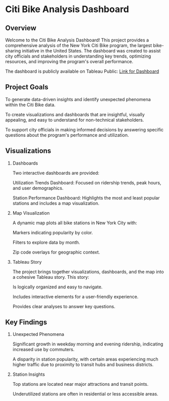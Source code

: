 # Citi Bike Analysis Dashboard

## Overview

Welcome to the Citi Bike Analysis Dashboard! This project provides a comprehensive analysis of the New York Citi Bike program, the largest bike-sharing initiative in the United States. The dashboard was created to assist city officials and stakeholders in understanding key trends, optimizing resources, and improving the program's overall performance.

The dashboard is publicly available on Tableau Public: [Link for Dashboard](https://public.tableau.com/app/profile/tinkle.jain/viz/CitiBikeAnalysis_17344146310290/FinalPresentation)


## Project Goals

To generate data-driven insights and identify unexpected phenomena within the Citi Bike data.

To create visualizations and dashboards that are insightful, visually appealing, and easy to understand for non-technical stakeholders.

To support city officials in making informed decisions by answering specific questions about the program's performance and utilization.


## Visualizations

1. Dashboards

    Two interactive dashboards are provided:
    
    Utilization Trends Dashboard: Focused on ridership trends, peak hours, and user demographics.
    
    Station Performance Dashboard: Highlights the most and least popular stations and includes a map visualization.

2. Map Visualization

    A dynamic map plots all bike stations in New York City with:
    
    Markers indicating popularity by color.
    
    Filters to explore data by month.
    
    Zip code overlays for geographic context.

3. Tableau Story

    The project brings together visualizations, dashboards, and the map into a cohesive Tableau story. This story:
    
    Is logically organized and easy to navigate.
    
    Includes interactive elements for a user-friendly experience.
    
    Provides clear analyses to answer key questions.

## Key Findings

1. Unexpected Phenomena

    Significant growth in weekday morning and evening ridership, indicating increased use by commuters.
    
    A disparity in station popularity, with certain areas experiencing much higher traffic due to proximity to transit hubs and business districts.

2. Station Insights

    Top stations are located near major attractions and transit points.
    
    Underutilized stations are often in residential or less accessible areas.


